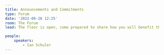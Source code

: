 ```yaml
---
title: Announcements and Commitments
type: Forum
date: '2022-09-28 12:25'
room: The Forum
lead: The floor is open, come prepared to share how you will benefit the community.

people:
    speakers:
        - Ian Schuler
---
```

